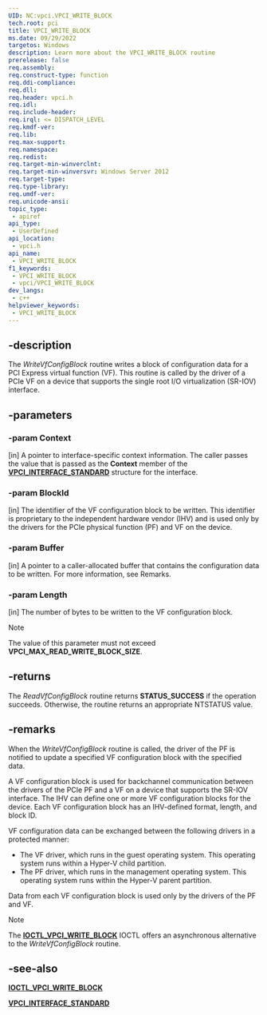 ```yaml
---
UID: NC:vpci.VPCI_WRITE_BLOCK
tech.root: pci
title: VPCI_WRITE_BLOCK
ms.date: 09/29/2022
targetos: Windows
description: Learn more about the VPCI_WRITE_BLOCK routine
prerelease: false
req.assembly: 
req.construct-type: function
req.ddi-compliance: 
req.dll: 
req.header: vpci.h
req.idl: 
req.include-header: 
req.irql: <= DISPATCH_LEVEL
req.kmdf-ver: 
req.lib: 
req.max-support: 
req.namespace: 
req.redist: 
req.target-min-winverclnt: 
req.target-min-winversvr: Windows Server 2012
req.target-type: 
req.type-library: 
req.umdf-ver: 
req.unicode-ansi: 
topic_type:
 - apiref
api_type:
 - UserDefined
api_location:
 - vpci.h
api_name:
 - VPCI_WRITE_BLOCK
f1_keywords:
 - VPCI_WRITE_BLOCK
 - vpci/VPCI_WRITE_BLOCK
dev_langs:
 - c++
helpviewer_keywords:
 - VPCI_WRITE_BLOCK
---
```


## -description

The *WriteVfConfigBlock* routine writes a block of configuration data for a PCI Express virtual function (VF). This routine is called by the driver of a PCIe VF on a device that supports the single root I/O virtualization (SR-IOV) interface.

## -parameters

### -param Context

[in] A pointer to interface-specific context information. The caller passes the value that is passed as the **Context** member of the [**VPCI\_INTERFACE\_STANDARD**](ns-vpci-vpci_interface_standard.md) structure for the interface.

### -param BlockId

[in] The identifier of the VF configuration block to be written. This identifier is proprietary to the independent hardware vendor (IHV) and is used only by the drivers for the PCIe physical function (PF) and VF on the device.

### -param Buffer

[in] A pointer to a caller-allocated buffer that contains the configuration data to be written. For more information, see Remarks.

### -param Length

[in] The number of bytes to be written to the VF configuration block.

> [!NOTE]
> The value of this parameter must not exceed **VPCI\_MAX\_READ\_WRITE\_BLOCK\_SIZE**.

## -returns

The *ReadVfConfigBlock* routine returns **STATUS\_SUCCESS** if the operation succeeds. Otherwise, the routine returns an appropriate NTSTATUS value.

## -remarks

When the *WriteVfConfigBlock* routine is called, the driver of the PF is notified to update a specified VF configuration block with the specified data.

A VF configuration block is used for backchannel communication between the drivers of the PCIe PF and a VF on a device that supports the SR-IOV interface. The IHV can define one or more VF configuration blocks for the device. Each VF configuration block has an IHV-defined format, length, and block ID.

VF configuration data can be exchanged between the following drivers in a protected manner:

- The VF driver, which runs in the guest operating system. This operating system runs within a Hyper-V child partition.
- The PF driver, which runs in the management operating system. This operating system runs within the Hyper-V parent partition.

Data from each VF configuration block is used only by the drivers of the PF and VF.

> [!NOTE]
> The [**IOCTL\_VPCI\_WRITE\_BLOCK**](ni-vpci-ioctl_vpci_write_block.md) IOCTL offers an asynchronous alternative to the *WriteVfConfigBlock* routine.

## -see-also

[**IOCTL\_VPCI\_WRITE\_BLOCK**](ni-vpci-ioctl_vpci_write_block.md)

[**VPCI\_INTERFACE\_STANDARD**](ns-vpci-vpci_interface_standard.md)
